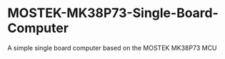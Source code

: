 # MOSTEK-MK38P73-Single-Board-Computer
A simple single board computer based on the MOSTEK MK38P73 MCU
